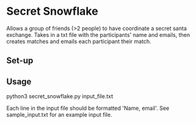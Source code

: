 # Secret Snowflake

Allows a group of friends (>2 people) to have coordinate a secret santa exchange. Takes in a txt file with the participants' name and emails, then creates matches and emails each participant their match.

## Set-up

## Usage
python3 secret_snowflake.py input_file.txt

Each line in the input file should be formatted 'Name, email'. See sample_input.txt for an example input file.